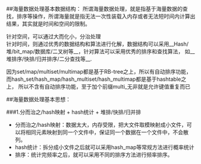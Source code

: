 ##海量数据处理基本数据结构：
所谓海量数据处理，就是指基于海量数据的查找，排序等操作，所谓海量就是指无法一次性装载入内存或者无法短时间内计算出结果，其实就是时间和空间的限制。  

针对空间，可以通过大而化小，分治处理  
针对时间，则通过优秀的数据结构和算法进行化解，数据结构可以采用__Hash/堆/bit_map/数据库/二叉树等__，针对算法可以采用优秀的排序和查找算法，
如__堆排序/快排/归并排序/二分查找等__.

因为set/map/multiset/multimap都是基于RB-tree之上，所以有自动排序功能，而hash_set/hash_map/hash_multiset/hash_multimap都是基于hashtable之上，
所以不含有自动排序功能，至于加个前缀multi_无非就是允许键值重复而已

##海量数据处理基本思想：

###1.分而治之/hash映射 + hash统计 + 堆排/快排/归并排
 + 分而治之/hash映射：数据太大，内存受限，把大文件取模映射成小文件，可以将相同元素映射到同一个文件中，保证同一个数据在一个文件中，不会散列。
 + hash统计：拆分成小文件之后就可以采用hash_map等常规方法进行概率统计
 + 排序：统计完频率之后，就可以采用不同的排序方法进行频率排序。


